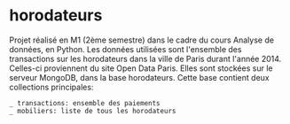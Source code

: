 # horodateurs
Projet réalisé en M1 (2ème semestre) dans le cadre du cours Analyse de données, en Python. Les données utilisées sont l'ensemble des transactions sur les horodateurs dans la ville de Paris durant l'année 2014. Celles-ci proviennent du site Open Data Paris. Elles sont stockées sur le serveur MongoDB, dans la base horodateurs.
Cette base contient deux collections principales: 

    _ transactions: ensemble des paiements
    _ mobiliers: liste de tous les horodateurs 


